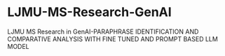 # LJMU-MS-Research-GenAI
LJMU MS Research in GenAI-PARAPHRASE IDENTIFICATION AND COMPARATIVE ANALYSIS WITH FINE TUNED AND PROMPT BASED LLM MODEL

